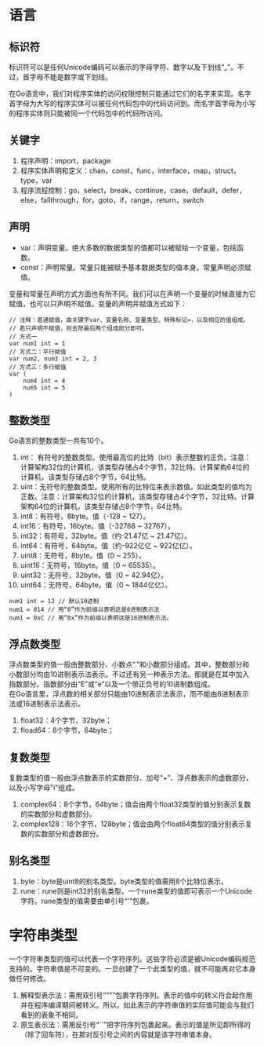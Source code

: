 # 语言


## 标识符
标识符可以是任何Unicode编码可以表示的字母字符、数字以及下划线“_”。不过，首字母不能是数字或下划线。

在Go语言中，我们对程序实体的访问权限控制只能通过它们的名字来实现。名字首字母为大写的程序实体可以被任何代码包中的代码访问到。而名字首字母为小写的程序实体则只能被同一个代码包中的代码所访问。 


## 关键字
1. 程序声明：import，package
2. 程序实体声明和定义：chan，const，func，interface，map，struct，type，var
3. 程序流程控制：go，select，break，continue，case，default，defer，else，fallthrough，for，goto，if，range，return，switch


## 声明
* var：声明变量。绝大多数的数据类型的值都可以被赋给一个变量，包括函数。
* const：声明常量。常量只能被赋予基本数据类型的值本身。常量声明必须赋值。

变量和常量在声明方式方面也有所不同。我们可以在声明一个变量的时候直接为它赋值，也可以只声明不赋值。变量的声明并赋值方式如下：
```
// 注释：普通赋值，由关键字var、变量名称、变量类型、特殊标记=，以及相应的值组成。
// 若只声明不赋值，则去除最后两个组成部分即可。
// 方式一
var num1 int = 1 
// 方式二：平行赋值 
var num2, num3 int = 2, 3
// 方式三：多行赋值
var (
    num4 int = 4
    num5 int = 5
)
```


## 整数类型
Go语言的整数类型一共有10个。
1. int： 有符号的整数类型。使用最高位的比特（bit）表示整数的正负。注意：计算架构32位的计算机，该类型存储占4个字节，32比特。计算架构64位的计算机，该类型存储占8个字节，64比特。
2. uint：无符号的整数类型。使用所有的比特位来表示数值。如此类型的值均为正数。注意：计算架构32位的计算机，该类型存储占4个字节，32比特。计算架构64位的计算机，该类型存储占8个字节，64比特。
3. int8：有符号，8byte。值（-128 ~ 127）。
4. int16：有符号，16byte。值（-32768 ~ 32767）。
5. int32：有符号，32byte。值（约-21.47亿 ~ 21.47亿）。
6. int64：有符号，64byte。值（约-922亿亿 ~ 922亿亿）。
7. uint8：无符号，8byte。值（0 ~ 255）。
8. uint16：无符号，16byte。值（0 ~ 65535）。
9. uint32：无符号，32byte。值（0 ~ 42.94亿）。
10. uint64：无符号，64byte。值（0 ~ 1844亿亿）。
```
num1 int = 12 // 默认10进制
num1 = 014 // 用“0”作为前缀以表明这是8进制表示法
num1 = 0xC // 用“0x”作为前缀以表明这是16进制表示法。
```

## 浮点数类型
浮点数类型的值一般由整数部分、小数点“.”和小数部分组成。其中，整数部分和小数部分均由10进制表示法表示。不过还有另一种表示方法。那就是在其中加入指数部分。指数部分由“E”或“e”以及一个带正负号的10进制数组成。  
在Go语言里，浮点数的相关部分只能由10进制表示法表示，而不能由8进制表示法或16进制表示法表示。
1. float32：4个字节，32byte；
2. fload64：8个字节，64byte；


## 复数类型
复数类型的值一般由浮点数表示的实数部分、加号“+”、浮点数表示的虚数部分，以及小写字母"i"组成。
1. complex64：8个字节，64byte；值会由两个float32类型的值分别表示复数的实数部分和虚数部分。
2. complex128：16个字节，128byte；值会由两个float64类型的值分别表示复数的实数部分和虚数部分。


## 别名类型
1. byte：byte是uint8的别名类型。byte类型的值需用8个比特位表示。
2. rune：rune则是int32的别名类型。一个rune类型的值即可表示一个Unicode字符。rune类型的值需要由单引号“'”包裹。

# 字符串类型
一个字符串类型的值可以代表一个字符序列。这些字符必须是被Unicode编码规范支持的。字符串值是不可变的。一旦创建了一个此类型的值，就不可能再对它本身做任何修改。
1. 解释型表示法：需用双引号“""”包裹字符序列。表示的值中的转义符会起作用并在程序编译期间被转义。所以，如此表示的字符串值的实际值可能会与我们看到的表象不相同。
2. 原生表示法：需用反引号“``”把字符序列包裹起来。表示的值是所见即所得的（除了回车符），在那对反引号之间的内容就是该字符串值本身。







